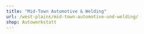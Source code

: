 ```yaml
---
title: "Mid-Town Automotive & Welding"
url: /west-plains/mid-town-automotive-und-welding/
shop: Autowerkstatt
---
```


